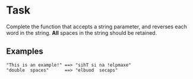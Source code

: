 # Task

Complete the function that accepts a string parameter, and reverses each word in the string. **All** spaces in the string should be retained.

## Examples

```
"This is an example!" ==> "sihT si na !elpmaxe"
"double  spaces"      ==> "elbuod  secaps"
```
